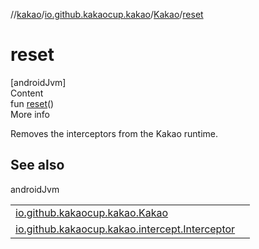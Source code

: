 //[kakao](../../../index.md)/[io.github.kakaocup.kakao](../index.md)/[Kakao](index.md)/[reset](reset.md)



# reset  
[androidJvm]  
Content  
fun [reset](reset.md)()  
More info  


Removes the interceptors from the Kakao runtime.



## See also  
  
androidJvm  
  
| | |
|---|---|
| <a name="io.github.kakaocup.kakao/Kakao/reset/#/PointingToDeclaration/"></a>[io.github.kakaocup.kakao.Kakao](intercept.md)| <a name="io.github.kakaocup.kakao/Kakao/reset/#/PointingToDeclaration/"></a>|
| <a name="io.github.kakaocup.kakao/Kakao/reset/#/PointingToDeclaration/"></a>[io.github.kakaocup.kakao.intercept.Interceptor](../../io.github.kakaocup.kakao.intercept/-interceptor/index.md)| <a name="io.github.kakaocup.kakao/Kakao/reset/#/PointingToDeclaration/"></a>|
  
  



